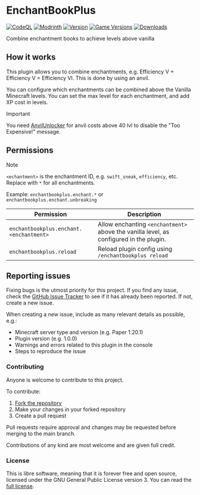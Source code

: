 # EnchantBookPlus

[![CodeQL](https://github.com/cloudnode-pro/EnchantBookPlus/actions/workflows/codeql.yml/badge.svg)](https://github.com/cloudnode-pro/EnchantBookPlus/actions/workflows/codeql.yml)
[![Modrinth](https://img.shields.io/badge/Modrinth-%2326292f?logo=modrinth)](https://modrinth.com/plugin/dMOPYb3s/)
[![Version](https://img.shields.io/modrinth/v/dMOPYb3s)](https://modrinth.com/plugin/dMOPYb3s/)
[![Game Versions](https://img.shields.io/modrinth/game-versions/dMOPYb3s)](https://modrinth.com/plugin/dMOPYb3s/)
[![Downloads](https://img.shields.io/modrinth/dt/dMOPYb3s)](https://modrinth.com/plugin/dMOPYb3s/)

Combine enchantment books to achieve levels above vanilla

## How it works
This plugin allows you to combine enchantments, e.g. Efficiency V + Efficiency V = Efficiency VI.
This is done by using an anvil.

You can configure which enchantments can be combined above the Vanilla Minecraft levels.
You can set the max level for each enchantment, and add XP cost in levels.

> [!IMPORTANT]
> You need [AnvilUnlocker](https://modrinth.com/plugin/anvilunlocker) for anvil costs above 40 lvl to
> disable the "Too Expensive!" message.

## Permissions

> [!NOTE]
> `<echantment>` is the enchantment ID, e.g. `swift_sneak`, `efficiency`, etc. Replace with `*` for all enchantments.
>
> Example: `enchantbookplus.enchant.*` or `enchantbookplus.enchant.unbreaking`

| Permission                              | Description                                                                            |
|-----------------------------------------|----------------------------------------------------------------------------------------|
| `enchantbookplus.enchant.<enchantment>` | Allow enchanting `<enchantment>` above the vanilla level, as configured in the plugin. |
| `enchantbookplus.reload`                | Reload plugin config using `/enchantbookplus reload`                                   |

## Reporting issues
Fixing bugs is the utmost priority for this project.
If you find any issue,
check the [GitHub Issue Tracker](https://github.com/cloudnode-pro/EnchantBookPlus/issues)
to see if it has already been reported. If not, create a new issue.

When creating a new issue, include as many relevant details as possible, e.g.:

 - Minecraft server type and version (e.g. Paper 1.20.1)
 - Plugin version (e.g. 1.0.0)
 - Warnings and errors related to this plugin in the console
 - Steps to reproduce the issue

### Contributing
Anyone is welcome to contribute to this project.

To contribute:

1. [Fork the repository](https://github.com/cloudnode-pro/EnchantBookPlus/fork)
2. Make your changes in your forked repository
3. Create a pull request

Pull requests require approval and changes may be requested before merging to the main branch.

Contributions of any kind are most welcome and are given full credit.

### License
This is libre software, meaning that it is forever free and open source, licensed under the GNU General Public License
version 3. You can read the [full license](https://github.com/cloudnode-pro/EnchantBookPlus/blob/main/LICENSE). 
